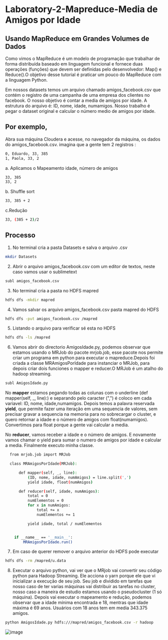 # Laboratory-2-Mapreduce-Media de Amigos por Idade
## Usando MapReduce em Grandes Volumes de Dados
Como vimos o MapReduce é um modelo de programação que trabalhar de forma distribuída baseado em linguagem funcional e fornece duas operações (funções) que devem ser definidas pelo desenvolvedor: Map() e Reduce().O objetivo desse tutorial é praticar um pouco do MapReduce com a linguagem Python.

Em nossos datasets temos um arquivo chamado amigos_facebook.csv que contém o registro de uma campanha de uma empresa dos clientes no facebook. O nosso objetivo é contar a media de amigos por idade. A estrutura do arquivo é: ID, nome, idade, numamigos. Nosso trabalho é pegar o dataset original e calcular o número medio de amigos por idade.

## Por exemplo,
Abra sua máquina Cloudera e acesse, no navegador da máquina, os dados do amigos_facebook.csv. imagina que a gente tem 2 registros :
```sh
0, Eduardo, 33, 385
1, Paola, 33, 2
```
a. Aplicamos o Mapeamento
idade, número de amigos
```sh
33, 385
33, 2
```

b. Shuffle sort
```sh
33, 385 + 2
```

c.Redução
```sh
33, (385 + 2)/2
```

## Processo

1.  No terminal cria a pasta Datasets e salva o arquivo .csv
```sh
mkdir Datasets
```

2. Abrir o arquivo amigos_facebook.csv com um editor de textos, neste caso vamos usar o sublimetext
```sh
subl amigos_facebook.csv
```

3.  No terminal cria a pasta no HDFS mapred 
```sh
hdfs dfs -mkdir mapred
```

4. Vamos salvar os arquivo amigos_facebook.csv pasta mapred do HDFS
```sh
hdfs dfs -put amigos_facebook.csv /mapred
```

5. Listando o arquivo para verificar sé esta no HDFS
```sh
hdfs dfs -ls /mapred
```

6. Vamos abrir do directorio AmigosIdade.py, podemos observar que estamos usando o MRJob do pacote mrjob.job, esse pacote nos permite criar um programa em python para executar o mapreduce.Depois foi criada a classe MRAmigosPorIdade para instanciar o MRJob, para depois criar dois funciones o mapper e reducer.O MRJob é um atalho do hadoop streaming. 
```sh
subl AmigosIdade.py
```

No **mapper** estamos pegando todas as colunas com o underline (def mapper(self, _, line):) e separando pelo caracter (",") é coloco em cada variavel: ID, nome, idade,numamigos.
Depois temos a palavra reservada **yield**, que permite fazer uma iteração em uma sequencia de valores, sem precisar gravar a sequencia na memoria para no sobrecargar o cluster, e quero retornar a idade e o número de amigos com float(numamigos). Convertimos para float porque a gente vai calcular a media.

No **reducer**, vamos receber a idade e o número de amigos. E novamente vamos chamar o yield para sumar o numero de amigos por idade e calcular a media.
Finalmente executo minha classe.
```sh
  from mrjob.job import MRJob

  class MRAmigosPorIdade(MRJob):

      def mapper(self, _, line):
          (ID, nome, idade, numAmigos) = line.split(',')
          yield idade, float(numAmigos)

      def reducer(self, idade, numAmigos):
          total = 0
          numElementos = 0
          for x in numAmigos:
              total += x
              numElementos += 1

          yield idade, total / numElementos


    if __name__ == '__main__':
        MRAmigosPorIdade.run()
```

7. Em caso de querer remover o arquivo anterior do HDFS pode executar
```sh
hdfs dfs -rm /mapred/u.data
```

8. Executar o arquivo python, vai ver que o MRjob vai convertir seu código python para Hadoop Streaming. Ele acciona o yarn porque ele que vi inicializar a execução de seu job. Seu job e dividido em tarefas que nosso caso de ter varias máquinas vai distribuir as tarefas no cluster, nosso caso a maneira de estudio estamos usando o pseudocluster (1 só máquina). Depois vai executar o mapeamento e redução, podemos observar que a idade mínima encontrada e 18, mentras que idade máxima é 69 anos. Usuários com 18 anos tem em media 343.375 amigos.

```sh
python AmigosIdade.py hdfs:///mapred/amigos_facebook.csv -r hadoop
```
![image](https://user-images.githubusercontent.com/87387315/138907868-0ae57571-5c00-42bf-a546-f5c11600912d.png)





